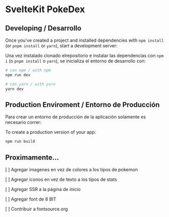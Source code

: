 # SvelteKit PokeDex

## Developing / Desarrollo

Once you've created a project and installed dependencies with `npm install` (or `pnpm install` or `yarn`), start a development server:

Una vez instalado clonado elrepositorio e instalar las dependencias con `npm i` (o `pnpm install` o `yarn`), se inicializa el entorno de desarrollo con:

```bash
# con npm / with npm
npm run dev

# con yarn / with yarn
yarn dev
```

## Production Enviroment / Entorno de Producción

Para crear un entorno de producción de la aplicación solamente es necesario correr:

To create a production version of your app:

```bash
npm run build

```

## Proximamente...

[ ] Agregar imagenes en vez de colores a los tipos de pokemon

[ ] Agregar iconos en vez de texto a los tipos de stats

[ ] Agregar SSR a la página de inicio

[ ] Agregar font de 8 BIT

[ ] Contribuir a fontsource.org

